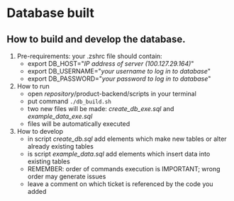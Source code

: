 # Database built
How to build and develop the database. 
---
1. Pre-requirements: your .zshrc file should contain:
    - export DB_HOST="*IP address of server (100.127.29.164)*"
    - export DB_USERNAME="*your username to log in to database*"
    - export DB_PASSWORD="*your password to log in to database*"
2. How to run
    - open *repository*/product-backend/scripts in your terminal
    - put command `./db_build.sh`
    - two new files will be made: *create_db_exe.sql* and *example_data_exe.sql*
    - files will be automatically executed
3. How to develop
    - in script *create_db.sql* add elements which make new tables or alter already existing tables
    - is script *example_data.sql* add elements which insert data into existing tables
    - REMEMBER: order of commands execution is IMPORTANT; wrong order may generate issues
    - leave a comment on which ticket is referenced by the code you added
